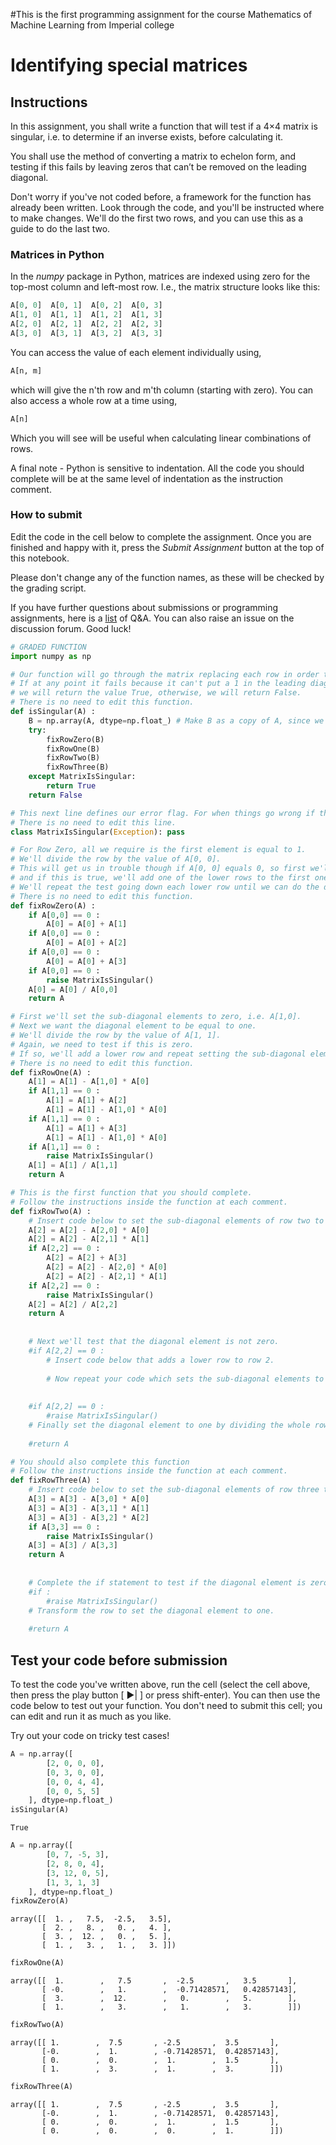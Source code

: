 #This is the first programming assignment for the course Mathematics of Machine Learning from Imperial college

# Identifying special matrices
## Instructions
In this assignment, you shall write a function that will test if a 4×4 matrix is singular, i.e. to determine if an inverse exists, before calculating it.

You shall use the method of converting a matrix to echelon form, and testing if this fails by leaving zeros that can’t be removed on the leading diagonal.

Don't worry if you've not coded before, a framework for the function has already been written.
Look through the code, and you'll be instructed where to make changes.
We'll do the first two rows, and you can use this as a guide to do the last two.

### Matrices in Python
In the *numpy* package in Python, matrices are indexed using zero for the top-most column and left-most row.
I.e., the matrix structure looks like this:
```python
A[0, 0]  A[0, 1]  A[0, 2]  A[0, 3]
A[1, 0]  A[1, 1]  A[1, 2]  A[1, 3]
A[2, 0]  A[2, 1]  A[2, 2]  A[2, 3]
A[3, 0]  A[3, 1]  A[3, 2]  A[3, 3]
```
You can access the value of each element individually using,
```python
A[n, m]
```
which will give the n'th row and m'th column (starting with zero).
You can also access a whole row at a time using,
```python
A[n]
```
Which you will see will be useful when calculating linear combinations of rows.

A final note - Python is sensitive to indentation.
All the code you should complete will be at the same level of indentation as the instruction comment.

### How to submit
Edit the code in the cell below to complete the assignment.
Once you are finished and happy with it, press the *Submit Assignment* button at the top of this notebook.

Please don't change any of the function names, as these will be checked by the grading script.

If you have further questions about submissions or programming assignments, here is a [list](https://www.coursera.org/learn/linear-algebra-machine-learning/discussions/weeks/1/threads/jB4klkn5EeibtBIQyzFmQg) of Q&A. You can also raise an issue on the discussion forum. Good luck!


```python
# GRADED FUNCTION
import numpy as np

# Our function will go through the matrix replacing each row in order turning it into echelon form.
# If at any point it fails because it can't put a 1 in the leading diagonal,
# we will return the value True, otherwise, we will return False.
# There is no need to edit this function.
def isSingular(A) :
    B = np.array(A, dtype=np.float_) # Make B as a copy of A, since we're going to alter it's values.
    try:
        fixRowZero(B)
        fixRowOne(B)
        fixRowTwo(B)
        fixRowThree(B)
    except MatrixIsSingular:
        return True
    return False

# This next line defines our error flag. For when things go wrong if the matrix is singular.
# There is no need to edit this line.
class MatrixIsSingular(Exception): pass

# For Row Zero, all we require is the first element is equal to 1.
# We'll divide the row by the value of A[0, 0].
# This will get us in trouble though if A[0, 0] equals 0, so first we'll test for that,
# and if this is true, we'll add one of the lower rows to the first one before the division.
# We'll repeat the test going down each lower row until we can do the division.
# There is no need to edit this function.
def fixRowZero(A) :
    if A[0,0] == 0 :
        A[0] = A[0] + A[1]
    if A[0,0] == 0 :
        A[0] = A[0] + A[2]
    if A[0,0] == 0 :
        A[0] = A[0] + A[3]
    if A[0,0] == 0 :
        raise MatrixIsSingular()
    A[0] = A[0] / A[0,0]
    return A

# First we'll set the sub-diagonal elements to zero, i.e. A[1,0].
# Next we want the diagonal element to be equal to one.
# We'll divide the row by the value of A[1, 1].
# Again, we need to test if this is zero.
# If so, we'll add a lower row and repeat setting the sub-diagonal elements to zero.
# There is no need to edit this function.
def fixRowOne(A) :
    A[1] = A[1] - A[1,0] * A[0]
    if A[1,1] == 0 :
        A[1] = A[1] + A[2]
        A[1] = A[1] - A[1,0] * A[0]
    if A[1,1] == 0 :
        A[1] = A[1] + A[3]
        A[1] = A[1] - A[1,0] * A[0]
    if A[1,1] == 0 :
        raise MatrixIsSingular()
    A[1] = A[1] / A[1,1]
    return A

# This is the first function that you should complete.
# Follow the instructions inside the function at each comment.
def fixRowTwo(A) :
    # Insert code below to set the sub-diagonal elements of row two to zero (there are two of them).
    A[2] = A[2] - A[2,0] * A[0]
    A[2] = A[2] - A[2,1] * A[1]
    if A[2,2] == 0 :
        A[2] = A[2] + A[3]
        A[2] = A[2] - A[2,0] * A[0]
        A[2] = A[2] - A[2,1] * A[1]
    if A[2,2] == 0 :
        raise MatrixIsSingular()
    A[2] = A[2] / A[2,2]
    return A
 
    
    # Next we'll test that the diagonal element is not zero.
    #if A[2,2] == 0 :
        # Insert code below that adds a lower row to row 2.
        
        # Now repeat your code which sets the sub-diagonal elements to zero.
        
        
    #if A[2,2] == 0 :
        #raise MatrixIsSingular()
    # Finally set the diagonal element to one by dividing the whole row by that element.
    
    #return A

# You should also complete this function
# Follow the instructions inside the function at each comment.
def fixRowThree(A) :
    # Insert code below to set the sub-diagonal elements of row three to zero.
    A[3] = A[3] - A[3,0] * A[0]
    A[3] = A[3] - A[3,1] * A[1]
    A[3] = A[3] - A[3,2] * A[2]
    if A[3,3] == 0 :
        raise MatrixIsSingular()
    A[3] = A[3] / A[3,3]
    return A
    
    
    # Complete the if statement to test if the diagonal element is zero.
    #if :
        #raise MatrixIsSingular()
    # Transform the row to set the diagonal element to one.
    
    #return A
```

## Test your code before submission
To test the code you've written above, run the cell (select the cell above, then press the play button [ ▶| ] or press shift-enter).
You can then use the code below to test out your function.
You don't need to submit this cell; you can edit and run it as much as you like.

Try out your code on tricky test cases!


```python
A = np.array([
        [2, 0, 0, 0],
        [0, 3, 0, 0],
        [0, 0, 4, 4],
        [0, 0, 5, 5]
    ], dtype=np.float_)
isSingular(A)
```




    True




```python
A = np.array([
        [0, 7, -5, 3],
        [2, 8, 0, 4],
        [3, 12, 0, 5],
        [1, 3, 1, 3]
    ], dtype=np.float_)
fixRowZero(A)
```




    array([[  1. ,   7.5,  -2.5,   3.5],
           [  2. ,   8. ,   0. ,   4. ],
           [  3. ,  12. ,   0. ,   5. ],
           [  1. ,   3. ,   1. ,   3. ]])




```python
fixRowOne(A)
```




    array([[  1.        ,   7.5       ,  -2.5       ,   3.5       ],
           [ -0.        ,   1.        ,  -0.71428571,   0.42857143],
           [  3.        ,  12.        ,   0.        ,   5.        ],
           [  1.        ,   3.        ,   1.        ,   3.        ]])




```python
fixRowTwo(A)
```




    array([[ 1.        ,  7.5       , -2.5       ,  3.5       ],
           [-0.        ,  1.        , -0.71428571,  0.42857143],
           [ 0.        ,  0.        ,  1.        ,  1.5       ],
           [ 1.        ,  3.        ,  1.        ,  3.        ]])




```python
fixRowThree(A)
```




    array([[ 1.        ,  7.5       , -2.5       ,  3.5       ],
           [-0.        ,  1.        , -0.71428571,  0.42857143],
           [ 0.        ,  0.        ,  1.        ,  1.5       ],
           [ 0.        ,  0.        ,  0.        ,  1.        ]])




```python

```
